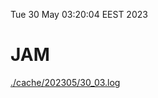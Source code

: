 Tue 30 May 03:20:04 EEST 2023
# JAM
<a href='./cache/202305/30_03.log'>./cache/202305/30_03.log</a>
